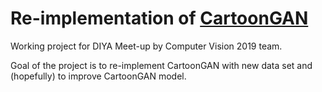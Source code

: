 # Re-implementation of [CartoonGAN](http://openaccess.thecvf.com/content_cvpr_2018/papers/Chen_CartoonGAN_Generative_Adversarial_CVPR_2018_paper.pdf)

Working project for DIYA Meet-up by Computer Vision 2019 team.

Goal of the project is to re-implement CartoonGAN with new data set and (hopefully) to improve CartoonGAN model.
